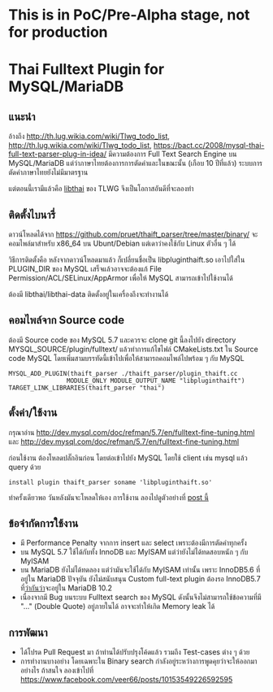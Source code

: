 # **This is in PoC/Pre-Alpha stage, not for production**

# Thai Fulltext Plugin for MySQL/MariaDB

## แนะนำ

อ้างถึง http://th.lug.wikia.com/wiki/Tlwg_todo_list, http://th.lug.wikia.com/wiki/Tlwg_todo_list, https://bact.cc/2008/mysql-thai-full-text-parser-plug-in-idea/  มีความต้องการ Full Text Search  Engine บน MySQL/MariaDB แต่ว่าภาษาไทยต้องการการตัดคำและในขณะนั้น (เกือบ 10 ปีที่แล้ว) ระบบการตัดคำภาษาไทยยังไม่มีมาตรฐาน

แต่ตอนนี้เรามีแล้วคือ [libthai](https://github.com/tlwg/libthai) ของ TLWG จึงเป็นโอกาสอันดีที่จะลองทำ

## ติดตั้งไบนารี่

ดาวน์โหลดได้จาก https://github.com/pruet/thaift_parser/tree/master/binary/  จะคอมไพล์มาสำหรับ x86_64 บน Ubunt/Debian แต่เดาว่าคงใช้กับ Linux ตัวอื่น ๆ ได้

วิธีการติดตั้งคือ หลังจากดาวน์โหลดมาแล้ว ก็เปลี่ยนชื่อเป็น libpluginthaift.so  เอาไปใส่ใน PLUGIN_DIR ของ MySQL เสร็จแล้วอาจจะต้องแก้ File Permission/ACL/SELinux/AppArmor เพื่อให้ MySQL สามารถเข้าไปใช้งานได้

ต้องมี libthai/libthai-data ติดตั้งอยู่ในเครื่องถึงจะทำงานได้

## คอมไพล์จาก Source code

ต้องมี Source code ของ MySQL 5.7 และควรจะ clone git นี้ลงไปยัง directory MYSQL_SOURCE/plugin/fulltext/ แล้วทำการแก้ไขไฟล์ CMakeLists.txt ใน Source code MySQL โดยเพิ่มสามบรรทัดนี้เข้าไปเพื่อให้สามารถคอมไพล์ไปพร้อม ๆ กับ MySQL

```
MYSQL_ADD_PLUGIN(thaift_parser ./thaift_parser/plugin_thaift.cc
                MODULE_ONLY MODULE_OUTPUT_NAME "libpluginthaift")
TARGET_LINK_LIBRARIES(thaift_parser "thai")
```

## ตั้งค่า/ใช้งาน
กรุณาอ่าน http://dev.mysql.com/doc/refman/5.7/en/fulltext-fine-tuning.html และ http://dev.mysql.com/doc/refman/5.7/en/fulltext-fine-tuning.html

ก่อนใช้งาน ต้องโหลดปลั๊กอินก่อน โดยต่อเข้าไปยัง MySQL โดยใช้ client เช่น mysql แล้ว query ด้วย
```
install plugin thaift_parser soname 'libpluginthaift.so'
```

ทำครั้งเดียวพอ วันหลังมันจะโหลดให้เอง การใช้งาน ลองไปดูตัวอย่างที่ [post นี้](https://medium.com/@vsatayamas/full-text-search-%E0%B8%A0%E0%B8%B2%E0%B8%A9%E0%B8%B2%E0%B9%84%E0%B8%97%E0%B8%A2-%E0%B9%83%E0%B8%99-mysql-ad90940c4234#.4ofqmwxpz)

## ข้อจำกัดการใช้งาน

* มี Performance Penalty จากการ insert และ select เพราะต้องมีการตัดคำทุกครั้ง
* บน MySQL 5.7 ใช้ได้กับทั้ง InnoDB และ MyISAM แต่ว่ายังไม่ได้ทดสอบหนัก ๆ กับ MyISAM
* บน MariaDB ยังไม่ได้ทดลอง แต่ว่ามันจะใช้ได้กับ MyISAM เท่านั้น เพราะ InnoDB5.6 ที่อยู่ใน MariaDB ปัจจุบัน ยังไม่สนับสนุน Custom full-text plugin ต้องรอ InnoDB5.7 ที่[ว่ากันว่า](https://jira.mariadb.org/browse/MDEV-9330)จะอยู่ใน MariaDB 10.2
* เนื่องจากมี Bug บนระบบ Fulltext search ของ MySQL ดังนั้นจึงไม่สามารถใช้ข้อความที่มี "..." (Double Quote) อยู่ภายในได้ อาจจะทำให้เกิด Memory leak ได้

## การพัฒนา
* ได้โปรด Pull Request มา ถ้าท่านได้ปรับปรุงโค้ดแล้ว รวมถึง Test-cases ต่าง ๆ ด้วย
* การทำงานบางอย่าง โดยเฉพาะใน Binary search กำลังอยู่ระหว่างการพูดคุยว่าจะให้ออกมาอย่างไร ถ้าสนใจ ลองเข้าไปที่ https://www.facebook.com/veer66/posts/10153549226592595
